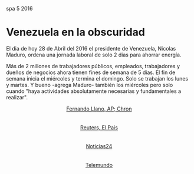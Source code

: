 <permalink>spa</permalink>
<month>5</month>
<year>2016</year>

# Venezuela en la obscuridad

El dia de hoy 28 de Abril del 2016 el presidente de Venezuela, Nicolas Maduro, ordena una jornada laboral de solo 2 dias para ahorrar energía. 

Más de 2 millones de trabajadores públicos, empleados, trabajadores y dueños de negocios ahora tienen fines de semana de 5 dias. El fin de semana inicia el miércoles y termina el domingo. Solo se trabajan los lunes y martes. Y bueno -agrega Maduro- también los miércoles pero solo cuando "haya actividades absolutamente necesarias y fundamentales a realizar".

<img alt="" src="/articles/venezuela-en-la-obscuridad/images/venezuela-1.png" style="max-width: 80%;">
<center><a href="http://www.chron.com/news/world/article/Venezuela-orders-2-day-work-week-to-stave-off-7377344.php">Fernando Llano, AP; Chron</a></center>

<br/>
<br/>

<img alt="" src="/articles/venezuela-en-la-obscuridad/images/venezuela-4.png" style="max-width: 80%;">
<center><a href="http://www.elpais.com.uy/mundo/saqueos-protestas-cortes-luz-venezuela.html">Reuters, El Pais</a></center>

<br/>
<br/>

<img alt="" src="/articles/venezuela-en-la-obscuridad/images/venezuela-2.png" style="max-width: 80%;">
<center><a href="http://www.noticias24.com/venezuela/noticia/193169/ocumare-de-la-costa-tiene-mas-de-2-dias-sin-luz-por-falla-en-su-circuito-electrico/">Noticias24</a></center>

<br/>
<br/>

<img alt="" src="/articles/venezuela-en-la-obscuridad/images/venezuela-3.png" style="max-width: 80%;">
<center><a href="https://www.telemundo.com/noticias/2016/04/27/fotos-venezuela-vive-en-la-oscuridad-tras-la-crisis-energetica">Telemundo</a></center>

<br/>
<br/>